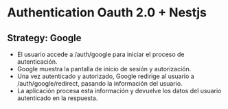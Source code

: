 # Authentication Oauth 2.0 + Nestjs

## Strategy: Google

- El usuario accede a /auth/google para iniciar el proceso de autenticación.
- Google muestra la pantalla de inicio de sesión y autorización.
- Una vez autenticado y autorizado, Google redirige al usuario a /auth/google/redirect, pasando la información del usuario.
- La aplicación procesa esta información y devuelve los datos del usuario autenticado en la respuesta.
